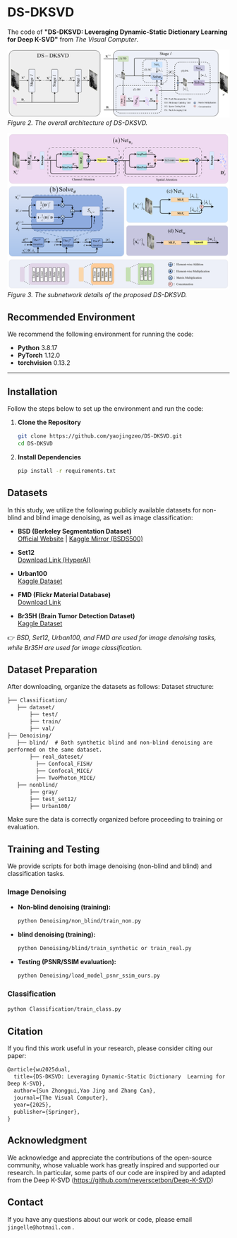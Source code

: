 # DS-DKSVD
The code of **"DS-DKSVD: Leveraging Dynamic-Static Dictionary  Learning for Deep K-SVD"** from _The Visual Computer_.

![image](./Images/Figure_2.png)  
*Figure 2. The overall architecture of DS-DKSVD.*

![image](./Images/Figure_3.png)  
*Figure 3. The subnetwork details of the proposed DS-DKSVD.*

## Recommended Environment  
We recommend the following environment for running the code:  
- **Python** 3.8.17
- **PyTorch** 1.12.0 
- **torchvision** 0.13.2  

---

## Installation  
Follow the steps below to set up the environment and run the code:

1. **Clone the Repository**  
   ```bash  
   git clone https://github.com/yaojingzeo/DS-DKSVD.git
   cd DS-DKSVD  
2. **Install Dependencies**
   ```bash  
   pip install -r requirements.txt  
   
## Datasets

In this study, we utilize the following publicly available datasets for non-blind and blind image denoising, as well as image classification:

- **BSD (Berkeley Segmentation Dataset)**  
  [Official Website](https://www2.eecs.berkeley.edu/Research/Projects/CS/vision/bsds/) | [Kaggle Mirror (BSDS500)](https://www.kaggle.com/datasets/balraj98/berkeley-segmentation-dataset-500-bsds500)

- **Set12**  
  [Download Link (HyperAI)](https://hyper.ai/en/datasets/17513)

- **Urban100**  
  [Kaggle Dataset](https://www.kaggle.com/datasets/harshraone/urban100)

- **FMD (Flickr Material Database)**  
  [Download Link](https://sourl.cn/Wyqrui)

- **Br35H (Brain Tumor Detection Dataset)**  
  [Kaggle Dataset](https://www.kaggle.com/ahmedhamada0/brain-tumor-detection)

👉 *BSD, Set12, Urban100, and FMD are used for image denoising tasks, while  Br35H are used for image classification.*

## Dataset Preparation
After downloading, organize the datasets as follows:
Dataset structure:  
```
├── Classification/  
   ├── dataset/  
       ├── test/    
       ├── train/    
       ├── val/
├── Denoising/  
   ├── blind/  # Both synthetic blind and non-blind denoising are performed on the same dataset. 
       ├── real_dateset/
         ├── Confocal_FISH/        
         ├── Confocal_MICE/
         ├── TwoPhoton_MICE/        
   ├── nonblind/  
       ├── gray/    
       ├── test_set12/   
       ├── Urban100/
```
Make sure the data is correctly organized before proceeding to training or evaluation.

## Training and Testing

We provide scripts for both image denoising (non-blind and blind) and classification tasks.

### Image Denoising
- **Non-blind denoising (training):**
  ```bash
  python Denoising/non_blind/train_non.py
- **blind denoising (training):**
   ```bash  
   python Denoising/blind/train_synthetic or train_real.py
   ```
- **Testing (PSNR/SSIM evaluation):**
   ```bash  
   python Denoising/load_model_psnr_ssim_ours.py
   ```
### Classification
   ```bash  
   python Classification/train_class.py
   ```



## Citation
If you find this work useful in your research, please consider citing our paper:
```
@article{wu2025dual,  
  title={DS-DKSVD: Leveraging Dynamic-Static Dictionary  Learning for Deep K-SVD},  
  author={Sun Zhonggui,Yao Jing and Zhang Can},  
  journal={The Visual Computer},  
  year={2025},  
  publisher={Springer},  
}  
```

## Acknowledgment  
We acknowledge and appreciate the contributions of the open-source community, whose valuable work has greatly inspired and supported our research. In particular, some parts of our code are inspired by and adapted from the Deep K-SVD (https://github.com/meyerscetbon/Deep-K-SVD)

## Contact
If you have any questions about our work or code, please email `jingelle@hotmail.com` .


